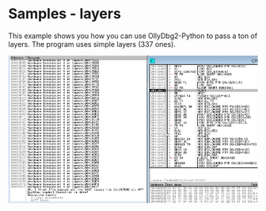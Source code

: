 # Samples - layers
This example shows you how you can use OllyDbg2-Python to pass a ton of layers. The program uses simple layers (337 ones).

![layers](result.png)
